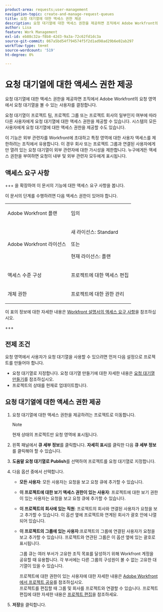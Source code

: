 ```yaml
---
product-area: requests;user-management
navigation-topic: create-and-manage-request-queues
title: 요청 대기열에 대한 액세스 권한 제공
description: 요청 대기열에 대한 액세스 권한을 제공하면 조직에서 Adobe Workfront의 요청 영역에서 요청 대기열을 볼 수 있는 사용자를 결정합니다.
author: Lisa
feature: Work Management
exl-id: eb88c32a-f8b8-42d3-9a3a-72c62fd1dc3a
source-git-commit: 067a5bd54f794574f5f2d1ad98ad29b6e02ab297
workflow-type: tm+mt
source-wordcount: '519'
ht-degree: 0%

---
```


# 요청 대기열에 대한 액세스 권한 제공

요청 대기열에 대한 액세스 권한을 제공하면 조직에서 Adobe Workfront의 요청 영역에서 요청 대기열을 볼 수 있는 사용자를 결정합니다.

요청 대기열이 프로젝트 팀, 프로젝트 그룹 또는 프로젝트 회사의 일부인지 여부에 따라 다른 사용자에게 요청 대기열에 대한 액세스 권한을 제공할 수 있습니다. 시스템의 모든 사용자에게 요청 대기열에 대한 액세스 권한을 제공할 수도 있습니다. 

이 기능은 외부 관련자를 Workfront에 초대하고 특정 영역에 대한 사용자 액세스를 제한하려는 조직에서 유용합니다. 이 경우 회사 또는 프로젝트 그룹과 연결된 사용자에게만 열려 있는 요청 대기열이 외부 관련자에 대한 가시성을 제한합니다. 누구에게든 액세스 권한을 부여하면 요청이 내부 및 외부 관련자 모두에게 표시됩니다.

## 액세스 요구 사항

+++ 을 확장하여 이 문서의 기능에 대한 액세스 요구 사항을 봅니다.

이 문서의 단계를 수행하려면 다음 액세스 권한이 있어야 합니다.

<table style="table-layout:auto"> 
 <col> 
 <col> 
 <tbody> 
  <tr> 
   <td role="rowheader">Adobe Workfront 플랜</td> 
   <td> <p>임의 </p> </td> 
  </tr> 
  <tr> 
   <td role="rowheader">Adobe Workfront 라이선스</td> 
   <td> 
   <p>새 라이선스: Standard </p>
   또는
   <p>현재 라이선스: 플랜 </p> </td> 
  </tr> 
  <tr> 
   <td role="rowheader">액세스 수준 구성</td> 
   <td> <p>프로젝트에 대한 액세스 편집</p> </td> 
  </tr> 
  <tr> 
   <td role="rowheader">개체 권한</td> 
   <td> <p> 프로젝트에 대한 권한 관리</p> </td> 
  </tr> 
 </tbody> 
</table>

이 표의 정보에 대한 자세한 내용은 [Workfront 설명서의 액세스 요구 사항](/help/quicksilver/administration-and-setup/add-users/access-levels-and-object-permissions/access-level-requirements-in-documentation.md)을 참조하십시오.

+++

## 전제 조건

요청 영역에서 사용자가 요청 대기열을 사용할 수 있으려면 먼저 다음 설정으로 프로젝트를 만들어야 합니다.

* 요청 대기열로 지정합니다. 요청 대기열 만들기에 대한 자세한 내용은 [요청 대기열 만들기](../../../manage-work/requests/create-and-manage-request-queues/create-request-queue.md)를 참조하십시오.
* 프로젝트의 상태를 현재로 업데이트합니다.

## 요청 대기열에 대한 액세스 권한 제공

1. 요청 대기열에 대한 액세스 권한을 제공하려는 프로젝트로 이동합니다.

   >[!NOTE]
   >
   >현재 상태의 프로젝트만 요청 영역에 표시됩니다.

1. 왼쪽 패널에서 **큐 세부 정보**&#x200B;를 클릭합니다. **자세히 표시**&#x200B;를 클릭한 다음 **큐 세부 정보**&#x200B;를 클릭해야 할 수 있습니다.
1. **도움말 요청 대기열로 Publish**&#x200B;를 선택하여 프로젝트를 요청 대기열로 지정합니다.
1. 다음 옵션 중에서 선택합니다.

   * **모든 사용자**: 모든 사용자는 요청을 보고 요청 큐에 추가할 수 있습니다.
   * **이 프로젝트에 대한 보기 액세스 권한이 있는 사용자**: 프로젝트에 대한 보기 권한이 있는 사용자는 요청을 보고 요청 큐에 추가할 수 있습니다. 
   * **이 프로젝트의 회사에 있는 직원**: 프로젝트의 회사와 연결된 사용자가 요청을 보고 추가할 수 있습니다. 이 옵션 옆에 프로젝트와 연계된 회사가 괄호 안에 나열되어 있습니다. 
   * **이 프로젝트의 그룹에 있는 사용자**:프로젝트의 그룹에 연결된 사용자가 요청을 보고 추가할 수 있습니다. 프로젝트와 연관된 그룹은 이 옵션 옆에 있는 괄호로 표시됩니다.

     그룹 큐는 여러 부서가 고유한 조직 목표를 달성하기 위해 Workfront 계정을 공유할 때 유용합니다. 각 부서에는 다른 그룹의 구성원이 볼 수 없는 고유한 대기열이 있을 수 있습니다.

     프로젝트에 대한 권한이 있는 사용자에 대한 자세한 내용은 [Adobe Workfront에서 프로젝트 공유](../../../workfront-basics/grant-and-request-access-to-objects/share-a-project.md)를 참조하십시오.\
     프로젝트를 편집할 때 그룹 및 회사를 프로젝트와 연결할 수 있습니다. 프로젝트 편집에 대한 자세한 내용은 [프로젝트 편집](../../../manage-work/projects/manage-projects/edit-projects.md)을 참조하세요.

1. **저장**&#x200B;을 클릭합니다.
